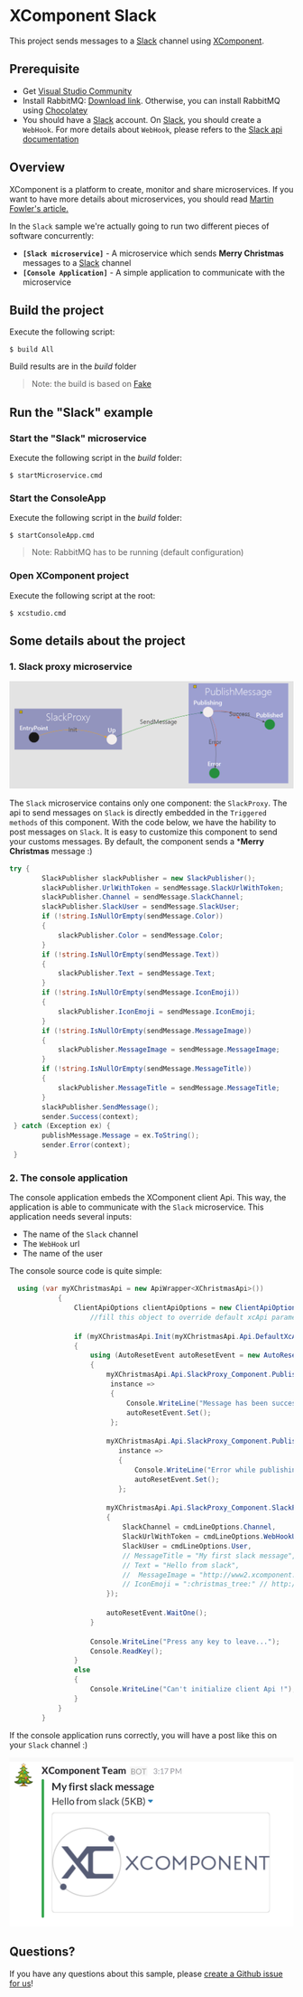 # XComponent Slack

This project sends messages to a [Slack](http://wwww.slack.com) channel using [XComponent](http://www.xcomponent.com).

## Prerequisite

* Get [Visual Studio Community](https://www.visualstudio.com/en-us/products/visual-studio-community-vs.aspx)
* Install RabbitMQ: [Download link](http://www.rabbitmq.com/download.html). Otherwise, you can install RabbitMQ using [Chocolatey](https://chocolatey.org/packages/rabbitmq)
* You should have a [Slack](http://wwww.slack.com) account. On [Slack](http://wwww.slack.com), you should create a `WebHook`. For more details about `WebHook`, please refers to the [Slack api documentation](https://api.slack.com/)


## Overview

XComponent is a platform to create, monitor and share microservices.
If you want to have more details about microservices, you should read [Martin Fowler's article.](http://martinfowler.com/articles/microservices.html)

In the `Slack` sample we're actually going to run two different pieces of software concurrently:
* **`[Slack microservice]`** - A microservice which sends **Merry Christmas** messages to a [Slack](http://wwww.slack.com) channel
* **`[Console Application]`** - A simple application to communicate with the microservice

## Build the project

Execute the following script:
```
$ build All
```
Build results are in the *build* folder

> Note: the build is based on [Fake](http://fsharp.github.io/FAKE/)

## Run the "Slack" example

### Start the "Slack" microservice

Execute the following script in the *build* folder:
```
$ startMicroservice.cmd
```

### Start the ConsoleApp

Execute the following script in the *build* folder:
```
$ startConsoleApp.cmd
```
> Note: RabbitMQ has to be running (default configuration)

### Open XComponent project

Execute the following script at the root:
```
$ xcstudio.cmd
```

## Some details about the project

### 1. Slack proxy microservice
![Slack proxy component](images/SlackProxy_Image.png)

The `Slack` microservice contains only one component: the `SlackProxy`. The api to send messages on `Slack` is directly embedded in the `Triggered methods` of this component.
With the code below, we have the hability to post messages on `Slack`.
It is easy to customize this component to send your customs messages. By default, the component sends a ***Merry Christmas** message :)

```cs
try {
        SlackPublisher slackPublisher = new SlackPublisher();
        slackPublisher.UrlWithToken = sendMessage.SlackUrlWithToken;
        slackPublisher.Channel = sendMessage.SlackChannel;
        slackPublisher.SlackUser = sendMessage.SlackUser;
        if (!string.IsNullOrEmpty(sendMessage.Color))
        {
            slackPublisher.Color = sendMessage.Color;
        }
        if (!string.IsNullOrEmpty(sendMessage.Text))
        {
            slackPublisher.Text = sendMessage.Text;
        }
        if (!string.IsNullOrEmpty(sendMessage.IconEmoji))
        {
            slackPublisher.IconEmoji = sendMessage.IconEmoji;
        }
        if (!string.IsNullOrEmpty(sendMessage.MessageImage))
        {
            slackPublisher.MessageImage = sendMessage.MessageImage;
        }
        if (!string.IsNullOrEmpty(sendMessage.MessageTitle))
        {
            slackPublisher.MessageTitle = sendMessage.MessageTitle;
        }
        slackPublisher.SendMessage();
        sender.Success(context);
 } catch (Exception ex) {
        publishMessage.Message = ex.ToString();
        sender.Error(context);
 }
```

### 2. The console application

The console application embeds the XComponent client Api. This way, the application is able to communicate with the `Slack` microservice.
This application needs several inputs:
* The name of the `Slack` channel
* The `WebHook` url
* The name of the user 

The console source code is quite simple:
```cs
  using (var myXChristmasApi = new ApiWrapper<XChristmasApi>())
	        {
	            ClientApiOptions clientApiOptions = new ClientApiOptions();
	                //fill this object to override default xcApi parameters

	            if (myXChristmasApi.Init(myXChristmasApi.Api.DefaultXcApiFileName, clientApiOptions))
	            {
	                using (AutoResetEvent autoResetEvent = new AutoResetEvent(false))
	                {
                        myXChristmasApi.Api.SlackProxy_Component.PublishMessage_StateMachine.Published_State.InstanceUpdated +=
                         instance =>
                         {
                             Console.WriteLine("Message has been successfully published!");
                             autoResetEvent.Set();
                         };

                        myXChristmasApi.Api.SlackProxy_Component.PublishMessage_StateMachine.Error_State.InstanceUpdated +=
                           instance =>
                           {
                               Console.WriteLine("Error while publishing message: " + instance.PublicMember.Message);
                               autoResetEvent.Set();
                           };

                        myXChristmasApi.Api.SlackProxy_Component.SlackProxy_StateMachine.SendEvent(new SendMessage()
                        {
                            SlackChannel = cmdLineOptions.Channel,
                            SlackUrlWithToken = cmdLineOptions.WebHookUrl,
                            SlackUser = cmdLineOptions.User,
                            // MessageTitle = "My first slack message",
                            // Text = "Hello from slack",
                            //  MessageImage = "http://www2.xcomponent.com/wp-content/uploads/2015/12/logo-340x1561.png",
                            // IconEmoji = ":christmas_tree:" // http://www.emoji-cheat-sheet.com/
                        });

	                    autoResetEvent.WaitOne();
	                }

                    Console.WriteLine("Press any key to leave...");
                    Console.ReadKey();
                }
	            else
	            {
                    Console.WriteLine("Can't initialize client Api !");
                }
	        }
	    }
```

If the console application runs correctly, you will have a post like this on your `Slack` channel :)

![Slack proxy component](images/slack.png)

## Questions?

If you have any questions about this sample, please [create a Github issue for us](https://github.com/xcomponent/xcomponent/issues)!
